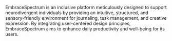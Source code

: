 ​EmbraceSpectrum is an inclusive platform meticulously designed to support neurodivergent individuals by providing an intuitive, structured, and sensory-friendly environment for journaling, task management, and creative expression. By integrating user-centered design principles, EmbraceSpectrum aims to enhance daily productivity and well-being for its users.​
